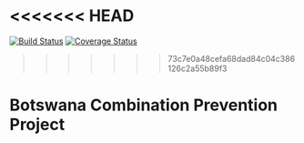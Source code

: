 <<<<<<< HEAD
=======
[![Build Status](https://travis-ci.org/botswana-harvard/bcpp.svg?branch=develop)](https://travis-ci.org/botswana-harvard/bcpp)
[![Coverage Status](https://coveralls.io/repos/botswana-harvard/bcpp/badge.svg?branch=develop&service=github)](https://coveralls.io/github/botswana-harvard/bcpp?branch=develop)

>>>>>>> 73c7e0a48cefa68dad84c04c386126c2a55b89f3
# Botswana Combination Prevention Project
